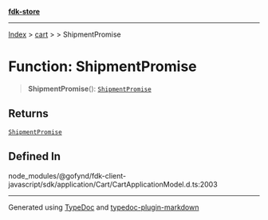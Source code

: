 [**fdk-store**](../../../README.md)
***

[Index](../../../API.md) > [cart](../../README.md) > [<internal>](../README.md) > ShipmentPromise

# Function: ShipmentPromise

> **ShipmentPromise**(): [`ShipmentPromise`](../type-aliases/type-alias.ShipmentPromise.md)

## Returns

[`ShipmentPromise`](../type-aliases/type-alias.ShipmentPromise.md)

## Defined In

node\_modules/@gofynd/fdk-client-javascript/sdk/application/Cart/CartApplicationModel.d.ts:2003

***
Generated using [TypeDoc](https://typedoc.org/) and [typedoc-plugin-markdown](https://www.npmjs.com/package/typedoc-plugin-markdown)

